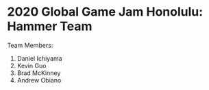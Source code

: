 # 2020 Global Game Jam Honolulu: Hammer Team

Team Members:
1. Daniel Ichiyama
2. Kevin Guo
3. Brad McKinney
4. Andrew Obiano
